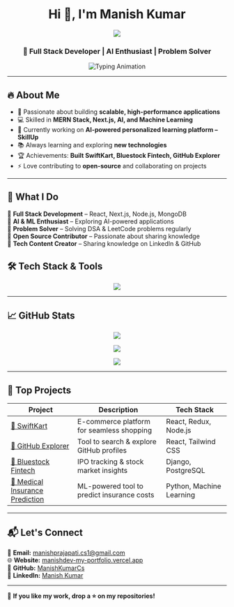 <h1 align="center">Hi 👋, I'm Manish Kumar</h1>
<p align="center">
  <a href="https://manishdev-my-portfolio.vercel.app" target="_blank">
    <img src="https://img.shields.io/badge/My%20Portfolio-%23FF4D6D.svg?&style=for-the-badge&logo=vercel&logoColor=white" />
  </a>
</p>
<h3 align="center">🚀 Full Stack Developer | AI Enthusiast | Problem Solver</h3>

<p align="center">
  <img src="https://readme-typing-svg.herokuapp.com?font=Fira+Code&weight=600&size=22&duration=3000&pause=1000&color=FF4D6D&center=true&vCenter=true&multiline=true&width=650&height=50&lines=Full+Stack+Web+Developer;Machine+Learning+Enthusiast;Passionate+Problem+Solver;Tech+Innovator+and+Creator" alt="Typing Animation">
</p>

---

## 🔥 **About Me**
- 🎯 Passionate about building **scalable, high-performance applications**  
- 💻 Skilled in **MERN Stack, Next.js, AI, and Machine Learning**  
- 🚀 Currently working on **AI-powered personalized learning platform – SkillUp**  
- 📚 Always learning and exploring **new technologies**  
- 🏆 Achievements: **Built SwiftKart, Bluestock Fintech, GitHub Explorer**  
- ⚡ Love contributing to **open-source** and collaborating on projects  

---

## 🚀 What I Do  
🔹 **Full Stack Development** – React, Next.js, Node.js, MongoDB  
🔹 **AI & ML Enthusiast** – Exploring AI-powered applications  
🔹 **Problem Solver** – Solving DSA & LeetCode problems regularly  
🔹 **Open Source Contributor** – Passionate about sharing knowledge  
🔹 **Tech Content Creator** – Sharing knowledge on LinkedIn & GitHub  

## 🛠️ **Tech Stack & Tools**  

<p align="center">
  <img src="https://skillicons.dev/icons?i=javascript,typescript,java,react,nextjs,nodejs,express,mongodb,postgresql,tailwind,bootstrap,redux,vercel,git,github,firebase,docker,graphql" />
</p>

---

## 📈 **GitHub Stats**
<p align="center">
  <img src="https://github-readme-stats.vercel.app/api?username=ManishKumarCs&show_icons=true&theme=radical&count_private=true" />
</p>

<p align="center">
  <img src="https://github-readme-streak-stats.herokuapp.com/?user=ManishKumarCs&theme=radical" />
</p>

<p align="center">
  <img src="https://github-profile-summary-cards.vercel.app/api/cards/profile-details?username=ManishKumarCs&theme=radical" />
</p>

---

## 🚀 **Top Projects**
| Project | Description | Tech Stack |
|---------|------------|------------|
| [🔗 SwiftKart](https://swiftkart.netlify.app) | E-commerce platform for seamless shopping | React, Redux, Node.js |
| [🔗 GitHub Explorer](https://githubbexplorer.netlify.app) | Tool to search & explore GitHub profiles | React, Tailwind CSS |
| [🔗 Bluestock Fintech](https://bluestock.com) | IPO tracking & stock market insights | Django, PostgreSQL |
| [🔗 Medical Insurance Prediction](https://medical-insurance-prediction.streamlit.app) | ML-powered tool to predict insurance costs | Python, Machine Learning |

---

## 📬 **Let's Connect**
📧 **Email:** [manishprajapati.cs1@gmail.com](mailto:manishprajapati.cs1@gmail.com)  
🌐 **Website:** [manishdev-my-portfolio.vercel.app](https://manishdev-my-portfolio.vercel.app)  
📌 **GitHub:** [ManishKumarCs](https://github.com/ManishKumarCs)  
🔗 **LinkedIn:** [Manish Kumar](https://www.linkedin.com/in/manishkumarcs1)  

---

🌟 **If you like my work, drop a ⭐ on my repositories!**  

